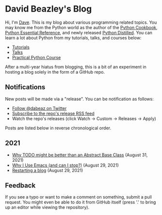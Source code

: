 # David Beazley's Blog

Hi, I'm [Dave](https://dabeaz.com).  This is my blog about various programming related topics.   You may know me from the Python world as the author of the [Python Cookbook](https://dabeaz.com/cookbook.html), [Python Essential Reference](https://dabeaz.com/per.html), and newly released [Python Distilled](https://dabeaz.com/python-distilled/index.html).  You can learn a lot about Python from my tutorials, talks, and courses below:

* [Tutorials](https://dabeaz.com/tutorials.html)
* [Talks](https://dabeaz.com/talks.html)
* [Practical Python Course](https://dabeaz-course.github.io/practical-python)

After a multi-year hiatus from blogging, this is a bit of an experiment in hosting a blog solely in the form of a GitHub repo.  

## Notifications

New posts will be made via a "release".  You can be notification as follows:

* [Follow @dabeaz on Twitter](https://twitter.com/dabeaz)
* [Subscribe to the repo's release RSS feed](https://github.com/dabeaz/blog/releases.atom)
* Watch the repo's releases (click Watch -> Custom -> Releases -> Apply)

Posts are listed below in reverse chronological order. 

## 2021

* [Why TODO might be better than an Abstract Base Class](2021/todo-abc.md) (August 31, 2021)
* [Why I Use Emacs (and can I stop?)](2021/why-use-emacs.md) (August 29, 2021)
* [Restarting a blog](2021/restarting-a-blog.md) (August 29, 2021)

## Feedback
If you see a typo or want to make a comment on something, submit a pull request.  You might even be able to do it from GitHub itself (press '.' to bring up an editor while viewing the repository).